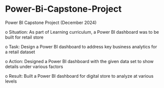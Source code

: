 # Power-Bi-Capstone-Project

Power BI Capstone Project (December 2024)

o	Situation: As part of Learning curriculum, a Power BI dashboard was to be built for retail store

o	Task: Design a Power BI dashboard to address key business analytics for a retail dataset

o	Action: Designed a Power BI dashboard with the given data set to show details under various factors 

o	Result: Built a Power BI dashboard for digital store to analyze at various levels

